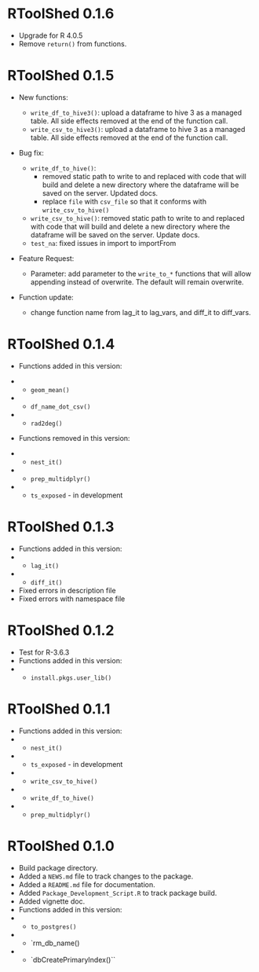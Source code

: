 # RToolShed 0.1.6

* Upgrade for R 4.0.5
* Remove `return()` from functions.

# RToolShed 0.1.5

* New functions:
  - `write_df_to_hive3()`: upload a dataframe to hive 3 as a managed table. All side effects removed at the end of the function call.
  - `write_csv_to_hive3()`: upload a dataframe to hive 3 as a managed table. All side effects removed at the end of the function call.
  
* Bug fix:
  - `write_df_to_hive()`: 
    - removed static path to write to and replaced with code that will build and delete a new directory where the dataframe will be saved on the server. Updated docs.  
    - replace `file` with `csv_file` so that it conforms with `write_csv_to_hive()`
  - `write_csv_to_hive()`: removed static path to write to and replaced with code that will build and delete a new directory where the dataframe will be saved on the server. Update docs.
  - `test_na`: fixed issues in import to importFrom  

* Feature Request:
  - Parameter: add parameter to the `write_to_*` functions that will allow appending instead of overwrite.  The default will remain overwrite.
  
* Function update:
  - change function name from lag_it to lag_vars, and diff_it to diff_vars.

# RToolShed 0.1.4

*  Functions added in this version:
 * - `geom_mean()`
 * - `df_name_dot_csv()`
 * - `rad2deg()` 
 
* Functions removed in this version:
 * - `nest_it()`
 * - `prep_multidplyr()`
 * - `ts_exposed` - in development  

# RToolShed 0.1.3

* Functions added in this version:
 * - `lag_it()` 
 * - `diff_it()`
* Fixed errors in description file
* Fixed errors with namespace file
  
# RToolShed 0.1.2

* Test for R-3.6.3
* Functions added in this version:
 * - `install.pkgs.user_lib()`

# RToolShed 0.1.1

* Functions added in this version:
 * - `nest_it()`
 * - `ts_exposed` - in development
 * - `write_csv_to_hive()`
 * - `write_df_to_hive()`
 * - `prep_multidplyr()`

# RToolShed 0.1.0

* Build package directory.  
* Added a `NEWS.md` file to track changes to the package.
* Added a `README.md` file for documentation.
* Added `Package_Development_Script.R` to track package build.
* Added vignette doc.
* Functions added in this version:
 * - `to_postgres()`
 * - `rm_db_name()
 * - `dbCreatePrimaryIndex()``
